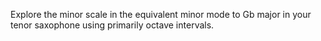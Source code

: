 Explore the minor scale in the equivalent minor mode to Gb major in your tenor saxophone using primarily octave intervals.